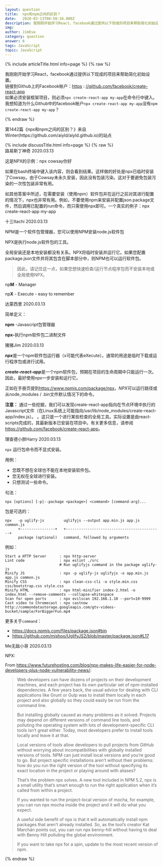 ```yaml
---
layout: question
title:  npx和npm之间的区别？
date:   2020-03-13T08:50:16.000Z
description: 我刚刚开始学习React，facebook通过提供以下现成的项目来帮助简化初始设置。链接到Github上的Facebook帐户：https   //gi...
img: 
author: JimEva
category: question
answer: 6
tags: JavaScript
topic: JavaScript
---
```

<div class="article-root">
  <div class="article">
    {% include articleTitle.html info=page %}
    {% raw %}
    <div class="article-content"><p><font style="vertical-align: inherit;"><font style="vertical-align: inherit;">我刚刚开始学习React，facebook通过提供以下现成的项目来帮助简化初始设置。</font></font><br><font style="vertical-align: inherit;"><font style="vertical-align: inherit;">
链接到Github上的Facebook帐户：</font></font><a href="https://github.com/facebook/create-react-app" rel="noreferrer"><font style="vertical-align: inherit;"><font style="vertical-align: inherit;">https</font></font></a><font style="vertical-align: inherit;"><font style="vertical-align: inherit;"> : </font><a href="https://github.com/facebook/create-react-app" rel="noreferrer"><font style="vertical-align: inherit;">//github.com/facebook/create-react-app</font></a></font><br><font style="vertical-align: inherit;"><font style="vertical-align: inherit;"> 
如果必须安装框架项目，则必须</font></font><code>npx create-react-app my-app</code><font style="vertical-align: inherit;"><font style="vertical-align: inherit;">在命令行中</font><font style="vertical-align: inherit;">键入</font><font style="vertical-align: inherit;">。</font></font><br><font style="vertical-align: inherit;"><font style="vertical-align: inherit;">
我想知道为什么Github中的facebook帐户</font></font><code>npx create-react-app my-app</code><font style="vertical-align: inherit;"><font style="vertical-align: inherit;">没有</font></font><code>npm create-react-app my-app</code><font style="vertical-align: inherit;"><font style="vertical-align: inherit;">？</font></font></p></div>
    {% endraw %}
  </div>
  <p class="winter_mark">第1442篇《npx和npm之间的区别？》来自Winter(https://github.com/aiyld/aiyld.github.io)的站点</p>
  <div class="discuss-wrapper">
    {% include discussTitle.html info=page %}
    {% raw %}
    <div class="discuss-item">
        <div class="discuss-parent">
          <div class="discuss-meta">
            <span class="discuss-user">路易斯丁神奇</span>
            <span class="discuss-time">2020.03.13</span>
          </div>
          <div class="discuss-comment"><p><font style="vertical-align: inherit;"><font style="vertical-align: inherit;">这是NPX的示例：npx cowsay你好</font></font></p>

<p><font style="vertical-align: inherit;"><font style="vertical-align: inherit;">如果在bash终端中键入该内容，则会看到结果。</font><font style="vertical-align: inherit;">这样做的好处是npx已临时安装了Cowsay。</font><font style="vertical-align: inherit;">由于Cowsay未永久安装，因此没有包装污染。</font><font style="vertical-align: inherit;">这对于要避免包装污染的一次性包装非常有用。</font></font></p>

<p><font style="vertical-align: inherit;"><font style="vertical-align: inherit;">如其他答案中所述，在需要安装（使用npm）软件包并在运行之前对其进行配置的情况下，npx也非常有用。</font><font style="vertical-align: inherit;">例如，不要使用npm来安装并配置json.package文件，然后调用已配置的run命令，而只需使用npx即可。</font><font style="vertical-align: inherit;">一个真实的例子：npx create-react-app my-app</font></font></p></div>
        </div></div><div class="discuss-item">
        <div class="discuss-parent">
          <div class="discuss-meta">
            <span class="discuss-user">十三Itachi</span>
            <span class="discuss-time">2020.03.13</span>
          </div>
          <div class="discuss-comment"><p><font style="vertical-align: inherit;"><font style="vertical-align: inherit;">NPM是一个软件包管理器，您可以使用NPM安装node.js软件包</font></font></p>

<p><font style="vertical-align: inherit;"><font style="vertical-align: inherit;">NPX是执行node.js软件包的工具。 </font></font></p>

<p><font style="vertical-align: inherit;"><font style="vertical-align: inherit;">全局安装还是本地安装都没有关系。</font><font style="vertical-align: inherit;">NPX将临时安装并运行它。</font><font style="vertical-align: inherit;">如果您配置package.json文件并将其包含在脚本部分中，则NPM也可以运行软件包。</font></font></p>

<blockquote>
  <p><font style="vertical-align: inherit;"><font style="vertical-align: inherit;">因此，请记住这一点，如果您想快速检查/运行节点程序包而不安装本地或全局使用NPX。</font></font></p>
</blockquote>

<p>np<strong>M</strong> -  Manager</p>

<p>np<strong>X</strong> -  Execute - easy to remember</p></div>
        </div></div><div class="discuss-item">
        <div class="discuss-parent">
          <div class="discuss-meta">
            <span class="discuss-user">达蒙西里</span>
            <span class="discuss-time">2020.03.13</span>
          </div>
          <div class="discuss-comment"><p><font style="vertical-align: inherit;"><font style="vertical-align: inherit;">简单定义：</font></font></p>

<p><strong><font style="vertical-align: inherit;"><font style="vertical-align: inherit;">npm</font></font></strong><font style="vertical-align: inherit;"><font style="vertical-align: inherit;"> -Javascript包管理器</font></font></p>

<p><strong><font style="vertical-align: inherit;"><font style="vertical-align: inherit;">npx-</font></font></strong><font style="vertical-align: inherit;"><font style="vertical-align: inherit;">执行npm软件包二进制文件</font></font></p></div>
        </div></div><div class="discuss-item">
        <div class="discuss-parent">
          <div class="discuss-meta">
            <span class="discuss-user">猪猪Jim</span>
            <span class="discuss-time">2020.03.13</span>
          </div>
          <div class="discuss-comment"><p><strong><em><font style="vertical-align: inherit;"><font style="vertical-align: inherit;">npx</font></font></em></strong><font style="vertical-align: inherit;"><font style="vertical-align: inherit;">是一个npm软件包运行器（x可能代表eXecute）。</font><font style="vertical-align: inherit;">通常的用途是临时下载或运行程序包或进行试用。</font></font></p>

<p><strong><em><font style="vertical-align: inherit;"><font style="vertical-align: inherit;">create-react-app</font></font></em></strong><font style="vertical-align: inherit;"><font style="vertical-align: inherit;">是一个npm软件包，预期在项目的生命周期中只能运行一次。</font><font style="vertical-align: inherit;">因此，最好使用npx一步安装和运行它。</font></font></p>

<p><font style="vertical-align: inherit;"><font style="vertical-align: inherit;">正如在手册页提到</font></font><a href="https://www.npmjs.com/package/npx" rel="noreferrer"><font style="vertical-align: inherit;"><font style="vertical-align: inherit;">https://www.npmjs.com/package/npx</font></font></a><font style="vertical-align: inherit;"><font style="vertical-align: inherit;">，</font></font><em><font style="vertical-align: inherit;"><font style="vertical-align: inherit;">NPX</font></font></em><font style="vertical-align: inherit;"><font style="vertical-align: inherit;">可以运行路径或从node_modules / .bin文件默认情况下的命令。</font></font></p>

<p><strong><font style="vertical-align: inherit;"><font style="vertical-align: inherit;">注意：</font></font></strong><font style="vertical-align: inherit;"><font style="vertical-align: inherit;"> 
通过一些挖掘，我们可以发现create-react-app指向在节点环境中执行的Javascript文件（在Linux系统上可能指向/usr/lib/node_modules/create-react-app/index.js）。 。</font><font style="vertical-align: inherit;">这只是一个进行某些检查的全局工具。</font><font style="vertical-align: inherit;">实际设置是由react-scripts完成的，其最新版本已安装在项目中。</font><font style="vertical-align: inherit;">有关更多信息，</font><font style="vertical-align: inherit;">请参阅</font></font><a href="https://github.com/facebook/create-react-app" rel="noreferrer"><font style="vertical-align: inherit;"><font style="vertical-align: inherit;">https://github.com/facebook/create-react-app</font></font></a><font style="vertical-align: inherit;"><font style="vertical-align: inherit;">。</font></font></p></div>
        </div></div><div class="discuss-item">
        <div class="discuss-parent">
          <div class="discuss-meta">
            <span class="discuss-user">理查德小胖Harry</span>
            <span class="discuss-time">2020.03.13</span>
          </div>
          <div class="discuss-comment"><p><code>npx</code><font style="vertical-align: inherit;"><font style="vertical-align: inherit;"> 运行包命令而不显式安装。</font></font></p>

<p><font style="vertical-align: inherit;"><font style="vertical-align: inherit;">用例：</font></font></p>

<ul>
<li><font style="vertical-align: inherit;"><font style="vertical-align: inherit;">您既不想在全球也不能在本地安装软件包。</font></font></li>
<li><font style="vertical-align: inherit;"><font style="vertical-align: inherit;">您无权在全球进行安装。</font></font></li>
<li><font style="vertical-align: inherit;"><font style="vertical-align: inherit;">只想测试一些命令。</font></font></li>
</ul>

<p><font style="vertical-align: inherit;"><font style="vertical-align: inherit;">句法：</font></font></p>

<pre><code>npx [options] [-p|--package &lt;package&gt;] &lt;command&gt; [command-arg]...
</code></pre>

<p><font style="vertical-align: inherit;"><font style="vertical-align: inherit;">包是可选的：</font></font></p>

<pre><code>npx   -p uglify-js         uglifyjs --output app.min.js app.js common.js<font></font>
      +----------------+   +--------------------------------------------+<font></font>
      package (optional)   command, followed by arguments<font></font>
</code></pre>

<p><font style="vertical-align: inherit;"><font style="vertical-align: inherit;">例如：</font></font></p>

<pre class="lang-none prettyprint-override"><code>Start a HTTP Server      : npx http-server<font></font>
Lint code                : npx eslint ./src<font></font>
                         # Run uglifyjs command in the package uglify-js<font></font>
Minify JS                : npx -p uglify-js uglifyjs -o app.min.js app.js common.js<font></font>
Minify CSS               : npx clean-css-cli -o style.min.css css/bootstrap.css style.css<font></font>
Minify HTML              : npx html-minifier index-2.html -o index.html --remove-comments --collapse-whitespace<font></font>
Scan for open ports      : npx evilscan 192.168.1.10 --port=10-9999<font></font>
Cast video to Chromecast : npx castnow http://commondatastorage.googleapis.com/gtv-videos-bucket/sample/ForBiggerFun.mp4<font></font>
</code></pre>

<p><font style="vertical-align: inherit;"><font style="vertical-align: inherit;">更多关于</font></font><code>command</code><font style="vertical-align: inherit;"><font style="vertical-align: inherit;">：</font></font></p>

<ul>
<li><a href="https://docs.npmjs.com/files/package.json#bin" rel="noreferrer"><font style="vertical-align: inherit;"><font style="vertical-align: inherit;">https://docs.npmjs.com/files/package.json#bin</font></font></a></li>
<li><a href="https://github.com/mishoo/UglifyJS2/blob/master/package.json#L17" rel="noreferrer"><font style="vertical-align: inherit;"><font style="vertical-align: inherit;">https://github.com/mishoo/UglifyJS2/blob/master/package.json#L17</font></font></a></li>
</ul></div>
        </div></div><div class="discuss-item">
        <div class="discuss-parent">
          <div class="discuss-meta">
            <span class="discuss-user">Me无敌小哥</span>
            <span class="discuss-time">2020.03.13</span>
          </div>
          <div class="discuss-comment"><p>NPX:</p>

<p>From <a href="https://www.futurehosting.com/blog/npx-makes-life-easier-for-node-developers-plus-node-vulnerability-news/" rel="noreferrer">https://www.futurehosting.com/blog/npx-makes-life-easier-for-node-developers-plus-node-vulnerability-news/</a>:</p>

<blockquote>
  <p>Web developers can have dozens of projects on their development
  machines, and each project has its own particular set of npm-installed
  dependencies. A few years back, the usual advice for dealing with CLI
  applications like Grunt or Gulp was to install them locally in each
  project and also globally so they could easily be run from the command
  line.</p>
  
  <p>But installing globally caused as many problems as it solved. Projects
  may depend on different versions of command line tools, and polluting
  the operating system with lots of development-specific CLI tools isn’t
  great either. Today, most developers prefer to install tools locally
  and leave it at that.</p>
  
  <p>Local versions of tools allow developers to pull projects from GitHub
  without worrying about incompatibilities with globally installed
  versions of tools. NPM can just install local versions and you’re good
  to go. But project specific installations aren’t without their
  problems: how do you run the right version of the tool without
  specifying its exact location in the project or playing around with
  aliases?</p>
  
  <p>That’s the problem npx solves. A new tool included in NPM 5.2, npx is
  a small utility that’s smart enough to run the right application when
  it’s called from within a project.</p>
  
  <p>If you wanted to run the project-local version of mocha, for example,
  you can run npx mocha inside the project and it will do what you
  expect.</p>
  
  <p>A useful side benefit of npx is that it will automatically install npm
  packages that aren’t already installed. So, as the tool’s creator Kat
  Marchán points out, you can run npx benny-hill without having to deal
  with Benny Hill polluting the global environment.</p>
  
  <p>If you want to take npx for a spin, update to the most recent version
  of npm.</p>
</blockquote></div>
        </div></div>
    {% endraw %}
  </div>
<div>

